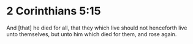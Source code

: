 # 2 Corinthians 5:15

And [that] he died for all, that they which live should not henceforth live unto themselves, but unto him which died for them, and rose again.